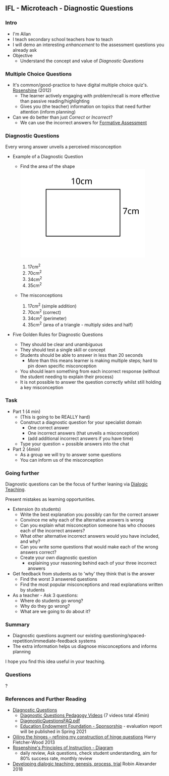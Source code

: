 IFL - Microteach - Diagnostic Questions
---------------------------------------

### Intro

* I'm Allan
* I teach secondary school teachers how to teach
* I will demo an interesting _enhancement_ to the assessment questions you already ask
* Objective
    * Understand the concept and value of _Diagnostic Questions_

### Multiple Choice Questions

* It's common/good-practice to have digital multiple choice quiz's. [Rosenshine](https://www.aft.org/sites/default/files/periodicals/Rosenshine.pdf) (2012)
    * The learner actively engaging with problem/recall is more effective than passive reading/highlighting
    * Gives you (the teacher) information on topics that need further attention (inform planning)
* Can we do better than just *Correct* or *Incorrect*?
    * We can use the incorrect answers for [Formative Assessment](https://en.wikipedia.org/wiki/Formative_assessment)

### Diagnostic Questions

Every wrong answer unveils a perceived misconception

* Example of a Diagnostic Question
    * Find the area of the shape ![Diagnostic Questions - Maths - Area of a 10cm by 7cm rectangle](./images/diagnostic_question_maths_area.svg)
        1. 17cm<sup>2</sup>
        2. 70cm<sup>2</sup>
        3. 34cm<sup>2</sup>
        4. 35cm<sup>2</sup>

    * The misconceptions
        1. 17cm<sup>2</sup> (simple addition)
        2. 70cm<sup>2</sup> (correct)
        3. 34cm<sup>2</sup> (perimeter)
        4. 35cm<sup>2</sup> (area of a triangle - multiply sides and half)

* Five Golden Rules for Diagnostic Questions
    * They should be clear and unambiguous
    * They should test a single skill or concept
    * Students should be able to answer in less than 20 seconds
        * More than this means learner is making multiple steps; hard to pin down specific misconception
    * You should learn something from each incorrect response (without the student needing to explain their process)
    * It is not possible to answer the question correctly whilst still holding a key misconception

### Task

* Part 1 (4 min)
    * (This is going to be REALLY hard)
    * Construct a diagnostic question for your specialist domain
        * One correct answer
        * One incorrect answers (that unveils a misconception)
        * (add additional incorrect answers if you have time)
    * Type your question + possible answers into the chat
* Part 2 (4min)
    * As a group we will try to answer some questions 
    * You can inform us of the misconception

### Going further

Diagnostic questions can be the focus of further leaning via [Dialogic Teaching](http://www.educ.cam.ac.uk/research/programmes/dialogic/whatis.html).

Present mistakes as learning opportunities.

* Extension (to students)
    * Write the best explanation you possibly can for the correct answer
    * Convince me why each of the alternative answers is wrong
    * Can you explain what misconception someone has who chooses each of the incorrect answers?
    * What other alternative incorrect answers would you have included, and why?
    * Can you write some questions that would make each of the wrong answers correct?
    * Create your own diagnostic question
        * explaining your reasoning behind each of your three incorrect answers
* Get feedback from students as to 'why' they think that is the answer
    * Find the worst 3 answered questions
    * Find the most popular misconceptions and read explanations written by students
* As a teacher - Ask 3 questions:
    * Where do students go wrong?
    * Why do they go wrong?
    * What are we going to do about it?

### Summary

* Diagnostic questions augment our existing questioning/spaced-repetition/immediate-feedback systems
* The extra information helps us diagnose misconceptions and informs planning

I hope you find this idea useful in your teaching.

### Questions

?

### References and Further Reading
* [Diagnostic Questions](https://diagnosticquestions.com/)
    * [Diagnostic Questions Pedagogy Videos](https://www.youtube.com/playlist?list=PL7BJ-1MkmUZ90bnxd_e-AsIgIsJEGOkC0) (7 videos total 45min)
    * [DiagnosticQuestionsFAQ.pdf](https://diagnosticquestions.com/Uploads/DiagnosticQuestionsFAQ.pdf)
    * [Education Endowment Foundation - Sponsorship](https://educationendowmentfoundation.org.uk/projects-and-evaluation/projects/diagnostic-questions/) - evaluation report will be published in Spring 2021
* [Oiling the hinges – refining my construction of hinge questions](https://improvingteaching.co.uk/2013/11/03/oiling-the-hinges-refining-my-construction-of-hinge-question/) Harry Fletcher-Wood 2013
* [Rosenshine's Principles of Instruction - Diagram](https://teachinghow2s.com/blog/principles-of-instruction)
    * daily review, Ask questions, check student understanding, aim for 80% success rate, monthly review
* [Developing dialogic teaching: genesis, process, trial](http://robinalexander.org.uk/wp-content/uploads/2019/12/RPIE-2018-Alexander-dialogic-teaching.pdf) Robin Alexander 2018
